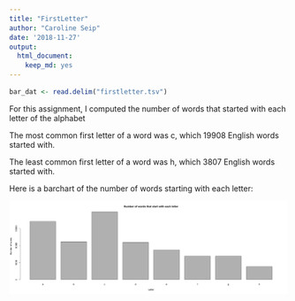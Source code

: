 ```yaml
---
title: "FirstLetter"
author: "Caroline Seip"
date: '2018-11-27'
output:
  html_document:
    keep_md: yes
---
```



```r
bar_dat <- read.delim("firstletter.tsv")
```

For this assignment, I computed the number of words that started with each letter of the alphabet

The most common first letter of a word was c, which 19908 English words started with.

The least common first letter of a word was h, which 3807 English words started with.

Here is a barchart of the number of words starting with each letter:

![**Fig. 1** Number of English words beginning with each letter of the alphabet](barplot.png)



